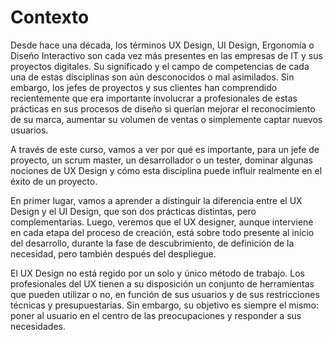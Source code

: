 # Contexto
Desde hace una década, los términos UX Design, UI Design, Ergonomía o Diseño Interactivo son cada vez más presentes en las empresas de IT y sus proyectos digitales. Su significado y el campo de competencias de cada una de estas disciplinas son aún desconocidos o mal asimilados. Sin embargo, los jefes de proyectos y sus clientes han comprendido recientemente que era importante involucrar a profesionales de estas prácticas en sus procesos de diseño si querían mejorar el reconocimiento de su marca, aumentar su volumen de ventas o simplemente captar nuevos usuarios.

A través de este curso, vamos a ver por qué es importante, para un jefe de proyecto, un scrum master, un desarrollador o un tester, dominar algunas nociones de UX Design y cómo esta disciplina puede influir realmente en el éxito de un proyecto.

En primer lugar, vamos a aprender a distinguir la diferencia entre el UX Design y el UI Design, que son dos prácticas distintas, pero complementarias. Luego, veremos que el UX designer, aunque interviene en cada etapa del proceso de creación, está sobre todo presente al inicio del desarrollo, durante la fase de descubrimiento, de definición de la necesidad, pero también después del despliegue.

El UX Design no está regido por un solo y único método de trabajo. Los profesionales del UX tienen a su disposición un conjunto de herramientas que pueden utilizar o no, en función de sus usuarios y de sus restricciones técnicas y presupuestarias. Sin embargo, su objetivo es siempre el mismo: poner al usuario en el centro de las preocupaciones y responder a sus necesidades.